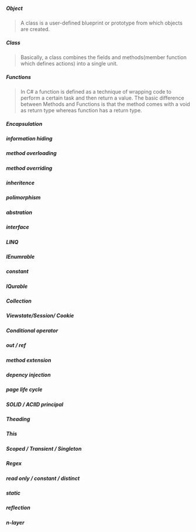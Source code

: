 ##### Object
> A class is a user-defined blueprint or prototype from which objects are created.  

##### Class
> Basically, a class combines the fields and methods(member function which defines actions) into a single unit.

##### Functions
> In C# a function is defined as a technique of wrapping code to perform a certain task and then return a value. 
> The basic difference between Methods and Functions is that the method comes with a void as return type whereas function has a return type.

##### Encapsulation
> 

##### information hiding

##### method overloading

##### method overriding

##### inheritence

##### polimorphism

##### abstration

##### interface

##### LINQ

##### IEnumrable

##### constant

##### IQurable

##### Collection

##### Viewstate/Session/ Cookie 

##### Conditional operator

##### out / ref 

##### method extension

##### depency injection

##### page life cycle

##### SOLID / ACIID principal

##### Theading

##### This 

##### Scoped / Transient / Singleton

##### Regex

##### read only / constant / distinct 

##### static

##### reflection

##### n-layer
